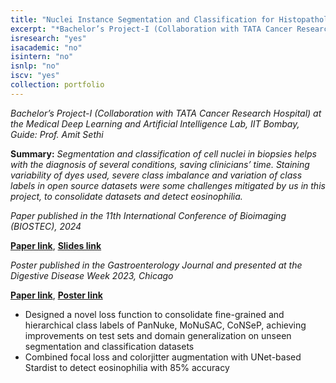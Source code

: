 ```yaml
---
title: "Nuclei Instance Segmentation and Classification for Histopathology Images"
excerpt: "*Bachelor’s Project-I (Collaboration with TATA Cancer Research Hospital) at the Medical Deep Learning and Artificial Intelligence Lab, IIT Bombay, Guide: Prof. Amit Sethi*"
isresearch: "yes"
isacademic: "no"
isintern: "no"
isnlp: "no"
iscv: "yes"
collection: portfolio
---
```


*Bachelor’s Project-I (Collaboration with TATA Cancer Research Hospital) at the Medical Deep Learning and Artificial Intelligence Lab, IIT Bombay, Guide: Prof. Amit Sethi*

**Summary:** *Segmentation and classification of cell nuclei in biopsies helps with the diagnosis of several conditions, saving clinicians’ time. Staining variability of dyes used, severe class imbalance and variation of class labels in open source datasets were some challenges mitigated by us in this project, to consolidate datasets and detect eosinophilia.*

*Paper published in the 11th International Conference of Bioimaging (BIOSTEC), 2024*

[**Paper link**](https://www.scitepress.org/Papers/2024/123808/123808.pdf), [**Slides link**](https://amparulekar.github.io/files/Bioimaging2024.pdf)

*Poster published in the Gastroenterology Journal and presented at the Digestive Disease Week 2023, Chicago*

[**Paper link**](https://arxiv.org/pdf/2211.15667), [**Poster link**](https://www.sciencedirect.com/science/article/abs/pii/S0016508523038532)

* Designed a novel loss function to consolidate fine-grained and hierarchical class labels of PanNuke, MoNuSAC, CoNSeP, achieving improvements on test sets and domain generalization on unseen segmentation and classification datasets
* Combined focal loss and colorjitter augmentation with UNet-based Stardist to detect eosinophilia with 85% accuracy

